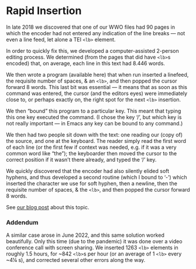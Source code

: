 # Rapid Insertion

In late 2018 we discovered that
one of our WWO files had 90 pages
in which the encoder had not entered any indication
of the line breaks — not even a line feed,
let alone a TEI `<lb>` element.

In order to quickly fix this, we developed a
computer-assisted 2-person editing process.
We determined (from the pages that did have `<lb>`s encoded)
that, on average, each line in this text had 8.446
words.

We then wrote a program (available here) that
when run inserted a linefeed, the requisite number
of spaces, & an `<lb>`, and then popped the
cursor forward 8 words. This last bit was essential
— it means that as soon as this command was
entered, the cursor (and the editors eyes)
were immediately close to, or perhaps exactly
on, the right spot for the next `<lb>` insertion.

We then “bound” this program to a particular key.
This meant that typing this one key executed the
command.
(I chose the key
‘/’, but which key is not really important — in
Emacs any key can be bound to any command.)

We then had two people sit down with the text: one
reading our (copy of) the source, and one at the
keyboard. The reader simply read the first word of
each line (or the first few if context was needed,
e.g. if it was a very common word like “the”);
the keyboarder then moved the cursor to the
correct position if it wasn’t there already,
and typed the ‘/’ key.

We quickly discovered that the encoder had also
silently elided soft hyphens, and thus developed a
second routine (which I bound to ‘-’) which
inserted the character we use for soft hyphen, then
a newline, then the requisite number of spaces, & the
`<lb>`, and then popped the cursor forward 8 words.

See [our blog post](https://wwp.northeastern.edu/blog/?p=1109) about this
topic.

### Addendum

A similar case arose in June 2022, and this same solution worked
beautifully. Only this time (due to the pandemic) it was done over a
video conference call with screen sharing. We inserted 1263 `<lb>`
elements in roughly 1.5 hours, for ~842 `<lb>`s per hour (or an
average of 1 `<lb>` every ~4¼ s), and corrected several other errors
along the way.

